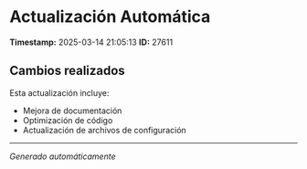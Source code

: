 # Actualización Automática

**Timestamp:** 2025-03-14 21:05:13
**ID:** 27611

## Cambios realizados

Esta actualización incluye:
- Mejora de documentación
- Optimización de código
- Actualización de archivos de configuración

---
*Generado automáticamente*
